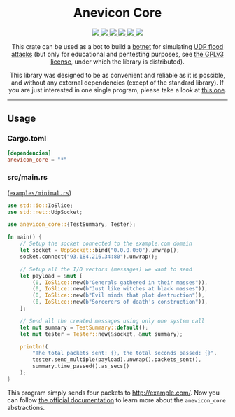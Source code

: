<div align="center">
  <h1>Anevicon Core</h2>
  
  <a href="https://gitter.im/Gymmasssorla/anevicon">
    <img src="https://img.shields.io/badge/chat-on%20gitter-pink.svg">
  </a>
  <a href="https://travis-ci.com/Gymmasssorla/anevicon">
    <img src="https://travis-ci.com/Gymmasssorla/anevicon.svg?branch=master">
  </a>
  <a href="https://github.com/Gymmasssorla/anevicon/blob/master/LICENSE">
    <img src="https://img.shields.io/badge/license-GPLv3-blue.svg">
  </a>
  <a href="https://crates.io/crates/anevicon_core">
    <img src="https://img.shields.io/badge/crates.io-v0.5.2-orange.svg">
  </a>
  <a href="https://docs.rs/anevicon_core">
    <img src="https://img.shields.io/badge/docs.rs-link-blue.svg">
  </a>
  <a href="https://semver.org">
    <img src="https://img.shields.io/badge/semver-follows-green.svg">
  </a>
  
  This crate can be used as a bot to build a [botnet](https://en.wikipedia.org/wiki/Botnet) for simulating [UDP flood attacks](https://en.wikipedia.org/wiki/UDP_flood_attack) (but only for educational and pentesting purposes, see [the GPLv3 license](https://github.com/Gymmasssorla/anevicon/blob/master/LICENSE), under which the library is distributed).
  
This library was designed to be as convenient and reliable as it is possible, and without any external dependencies (except of
the standard library). If you are just interested in one single program, please take a look at [this one](https://docs.rs/anevicon_core/0.1.0/anevicon_core/).
</div>

----------

## Usage

### Cargo.toml
```toml
[dependencies]
anevicon_core = "*"
```

### src/main.rs
([`examples/minimal.rs`](https://github.com/Gymmasssorla/anevicon/blob/master/anevicon_core/examples/minimal.rs))
```rust
use std::io::IoSlice;
use std::net::UdpSocket;

use anevicon_core::{TestSummary, Tester};

fn main() {
    // Setup the socket connected to the example.com domain
    let socket = UdpSocket::bind("0.0.0.0:0").unwrap();
    socket.connect("93.184.216.34:80").unwrap();

    // Setup all the I/O vectors (messages) we want to send
    let payload = &mut [
        (0, IoSlice::new(b"Generals gathered in their masses")),
        (0, IoSlice::new(b"Just like witches at black masses")),
        (0, IoSlice::new(b"Evil minds that plot destruction")),
        (0, IoSlice::new(b"Sorcerers of death's construction")),
    ];

    // Send all the created messages using only one system call
    let mut summary = TestSummary::default();
    let mut tester = Tester::new(&socket, &mut summary);

    println!(
        "The total packets sent: {}, the total seconds passed: {}",
        tester.send_multiple(payload).unwrap().packets_sent(),
        summary.time_passed().as_secs()
    );
}
```

This program simply sends four packets to http://example.com/. Now you can follow [the official documentation](https://docs.rs/anevicon_core) to learn more about the `anevicon_core` abstractions.
